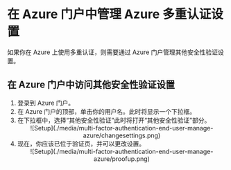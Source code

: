 <properties 
	pageTitle="在 Azure 门户中管理 Azure MFA 设置" 
	description="本页说明用户需要在 Azure 门户中的哪个位置管理其 Azure MFA 设置。" 
	services="multi-factor-authentication" 
	documentationCenter="" 
	authors="billmath" 
	manager="terrylan" 
	editor="bryanla"/>

<tags 
	ms.service="multi-factor-authentication"  
	ms.date="06/02/2015" 
	wacn.date="12/17/2015"/>

# 在 Azure 门户中管理 Azure 多重认证设置

如果你在 Azure 上使用多重认证，则需要通过 Azure 门户管理其他安全性验证设置。

## 在 Azure 门户中访问其他安全性验证设置

<ol>
<li>登录到 Azure 门户。<li>在 Azure 门户的顶部，单击你的用户名。此时将显示一个下拉框。<li>在下拉框中，选择“其他安全性验证”此时将打开“其他安全性验证”部分。

<center>![Setup](./media/multi-factor-authentication-end-user-manage-azure/changesettings.png)</center>

<li>现在，你应该已位于验证页，并可以更改设置。</li>

<center>![Setup](./media/multi-factor-authentication-end-user-manage-azure/proofup.png)</center>

<!---HONumber=69-->